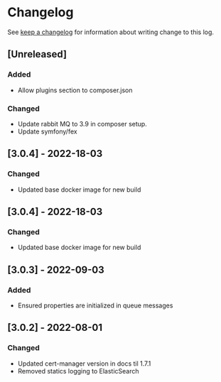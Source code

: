 # Changelog

See [keep a changelog](https://keepachangelog.com/en/1.0.0/) for information about writing change to this log.

## [Unreleased]
### Added
- Allow plugins section to composer.json

### Changed
- Update rabbit MQ to 3.9 in composer setup.
- Update symfony/fex


## [3.0.4] - 2022-18-03
### Changed
- Updated base docker image for new build


## [3.0.4] - 2022-18-03
### Changed
- Updated base docker image for new build


## [3.0.3] - 2022-09-03
### Added
- Ensured properties are initialized in queue messages


## [3.0.2] - 2022-08-01
### Changed
- Updated cert-manager version in docs til 1.7.1
- Removed statics logging to ElasticSearch
